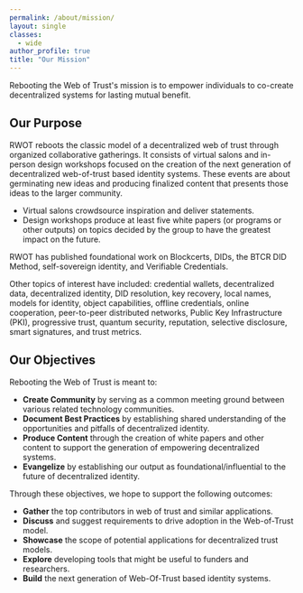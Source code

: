 ```yaml
---
permalink: /about/mission/
layout: single
classes:
  - wide
author_profile: true
title: "Our Mission"
---
```

Rebooting the Web of Trust's mission is to empower individuals to co-create decentralized systems for lasting mutual benefit.

## Our Purpose

RWOT reboots the classic model of a decentralized web of trust through organized collaborative gatherings. It consists of virtual salons and in-person design workshops focused on the creation of the next generation of decentralized web-of-trust based identity systems. These events are about germinating new ideas and producing finalized content that presents those ideas to the larger community.

* Virtual salons crowdsource inspiration and deliver statements.
* Design workshops produce at least five white papers (or programs or other outputs) on topics decided by the group to have the greatest impact on the future.

RWOT has published foundational work on Blockcerts, DIDs, the BTCR DID Method, self-sovereign identity, and Verifiable Credentials.

Other topics of interest have included: credential wallets, decentralized data, decentralized identity, DID resolution, key recovery, local names, models for identity, object capabilities, offline credentials, online cooperation, peer-to-peer distributed networks, Public Key Infrastructure (PKI), progressive trust, quantum security, reputation, selective disclosure, smart signatures, and trust metrics.

## Our Objectives

Rebooting the Web of Trust is meant to:

* **Create Community** by serving as a common meeting ground between various related technology communities.
* **Document Best Practices** by establishing shared understanding of the opportunities and pitfalls of decentralized identity.
* **Produce Content** through the creation of white papers and other content to support the generation of empowering decentralized systems.
* **Evangelize** by establishing our output as foundational/influential to the future of decentralized identity.

Through these objectives, we hope to support the following outcomes:

* **Gather** the top contributors in web of trust and similar applications.
* **Discuss** and suggest requirements to drive adoption in the Web-of-Trust model.
* **Showcase** the scope of potential applications for decentralized trust models.
* **Explore** developing tools that might be useful to funders and researchers.
* **Build** the next generation of Web-Of-Trust based identity systems.
